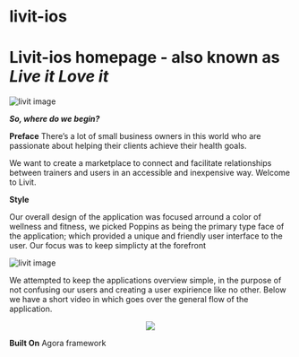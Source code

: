 # livit-ios
# Livit-ios homepage - also known as *Live it Love it*

![livit image](https://i.gyazo.com/405bbfafbd19f85c5aea29373c5059e0.png)

***So, where do we begin?***

**Preface**
There’s a lot of small business owners in this world who are passionate about helping their clients achieve their health goals. 

We want to create a marketplace to connect and facilitate relationships between trainers and users in an accessible and inexpensive way.
Welcome to Livit. 

****Style****

Our overall design of the application was focused arround a color of wellness and fitness, we picked Poppins as being the primary type face of the application; which provided a unique and friendly user interface to the user. Our focus was to keep simplicty at the forefront

![livit image](https://i.gyazo.com/8a013c3c455237efd501c556e0a4b2c5.jpg)

We attempted to keep the applications overview simple, in the purpose of not confusing our users and creating a user expirience like no other. Below we have a short video in which goes over the general flow of the application.

<p align="center"><img src="https://i.gyazo.com/30e6ab319bbff31dbee59294ceb04cd7.gif">
</p>


**Built On**
Agora framework
